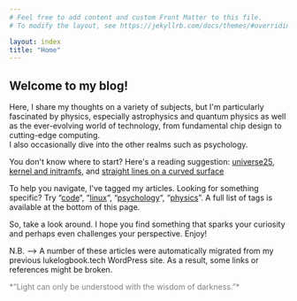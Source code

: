 ```yaml
---
# Feel free to add content and custom Front Matter to this file.
# To modify the layout, see https://jekyllrb.com/docs/themes/#overriding-theme-defaults

layout: index
title: "Home"
---
```

## Welcome to my blog!

Here, I share my thoughts on a variety of subjects, but I'm particularly fascinated by physics, especially astrophysics 
and quantum physics as well as the ever-evolving world of technology, from fundamental chip design to cutting-edge computing.  
I also occasionally dive into the other realms such as psychology.

You don't know where to start? Here's a reading suggestion: [universe25](/2018/04/25/universe-25-the-fall-of-the-utopian-dream/), 
[kernel and initramfs]( /2022/02/14/pc-boot-process-kernel-and-initramfs/), and [straight lines on a curved surface](/2018/02/19/can-you-draw-a-straight-line-on-a-curved-surface/)



To help you navigate, I've tagged my articles. Looking for something specific? Try “[code](/_tags/code.html)“, 
“[linux](/_tags/linux.html)“, “[psychology](/_tags/psychology.html)“, “[physics](/_tags/physics.html)”. 
A full list of tags is available at the bottom of this page.


So, take a look around.  I hope you find something that sparks your curiosity and perhaps even challenges your perspective.  Enjoy!


N.B. --> A number of these articles were automatically migrated from my previous lukelogbook.tech WordPress site. 
As a result, some links or references might be broken. 


<span style="color: grey;">  
*“Light can only be understood with the wisdom of darkness.”*   
</span>
